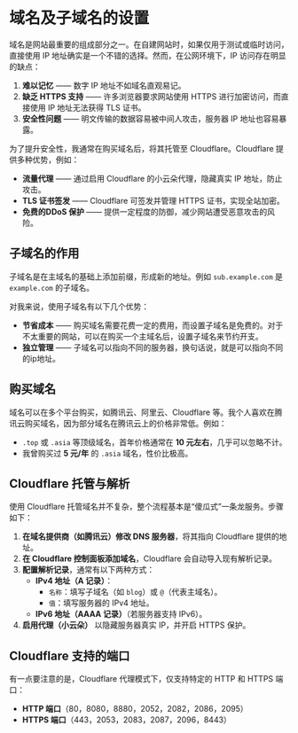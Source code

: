# 域名及子域名的设置

域名是网站最重要的组成部分之一。在自建网站时，如果仅用于测试或临时访问，直接使用 IP 地址确实是一个不错的选择。然而，在公网环境下，IP 访问存在明显的缺点：

1. **难以记忆** —— 数字 IP 地址不如域名直观易记。
2. **缺乏 HTTPS 支持** —— 许多浏览器要求网站使用 HTTPS 进行加密访问，而直接使用 IP 地址无法获得 TLS 证书。
3. **安全性问题** —— 明文传输的数据容易被中间人攻击，服务器 IP 地址也容易暴露。

为了提升安全性，我通常在购买域名后，将其托管至 Cloudflare。Cloudflare 提供多种优势，例如：

- **流量代理** —— 通过启用 Cloudflare 的小云朵代理，隐藏真实 IP 地址，防止攻击。
- **TLS 证书签发** —— Cloudflare 可签发并管理 HTTPS 证书，实现全站加密。
- **免费的DDoS 保护** —— 提供一定程度的防御，减少网站遭受恶意攻击的风险。

## 子域名的作用

子域名是在主域名的基础上添加前缀，形成新的地址。例如 `sub.example.com` 是 `example.com` 的子域名。

对我来说，使用子域名有以下几个优势：

- **节省成本** —— 购买域名需要花费一定的费用，而设置子域名是免费的。对于不太重要的网站，可以在购买一个主域名后，设置子域名来节约开支。
- **独立管理** —— 子域名可以指向不同的服务器，换句话说，就是可以指向不同的ip地址。

## 购买域名

域名可以在多个平台购买，如腾讯云、阿里云、Cloudflare 等。我个人喜欢在腾讯云购买域名，因为部分域名在腾讯云上的价格非常低。例如：

- `.top` 或 `.asia` 等顶级域名，首年价格通常在 **10 元左右**，几乎可以忽略不计。
- 我曾购买过 **5 元/年** 的 `.asia` 域名，性价比极高。

## Cloudflare 托管与解析

使用 Cloudflare 托管域名并不复杂，整个流程基本是“傻瓜式”一条龙服务。步骤如下：

1. **在域名提供商（如腾讯云）修改 DNS 服务器**，将其指向 Cloudflare 提供的地址。
2. **在 Cloudflare 控制面板添加域名**，Cloudflare 会自动导入现有解析记录。
3. **配置解析记录**，通常有以下两种方式：
   - **IPv4 地址（A 记录）**：
     - `名称`：填写子域名（如 `blog`）或 `@`（代表主域名）。
     - `值`：填写服务器的 IPv4 地址。
   - **IPv6 地址（AAAA 记录）**（若服务器支持 IPv6）。
4. **启用代理（小云朵）** 以隐藏服务器真实 IP，并开启 HTTPS 保护。

## Cloudflare 支持的端口

有一点要注意的是，Cloudflare 代理模式下，仅支持特定的 HTTP 和 HTTPS 端口：

- **HTTP 端口**（80，8080，8880，2052，2082，2086，2095）
- **HTTPS 端口**（443，2053，2083，2087，2096，8443）



